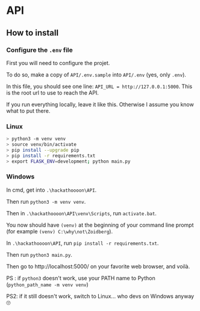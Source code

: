 # API

## How to install

### Configure the `.env` file

First you will need to configure the projet.

To do so, make a copy of `API/.env.sample` into `API/.env` (yes, only `.env`).

In this file, you should see one line: `API_URL = http://127.0.0.1:5000`. This is the root url to use to reach the API.

If you run everything locally, leave it like this. Otherwise I assume you know what to put there.

### Linux

```bash
> python3 -m venv venv
> source venv/bin/activate
> pip install --upgrade pip
> pip install -r requirements.txt
> export FLASK_ENV=development; python main.py
```

### Windows

In cmd, get into `.\hackathoooon\API`.

Then run `python3 -m venv venv`.

Then in `.\hackathoooon\API\venv\Scripts`, run `activate.bat`.

You now should have `(venv)` at the beginning of your command line prompt (for example `(venv) C:\why\not\Zoidberg`).

In `.\hackathoooon\API`, run `pip install -r requirements.txt`.

Then run `python3 main.py`.

Then go to http://localhost:5000/ on your favorite web browser, and voilà.

PS : if `python3` doesn't work, use your PATH name to Python (`python_path_name -m venv venv`)

PS2: if it still doesn't work, switch to Linux... who devs on Windows anyway 🙄
